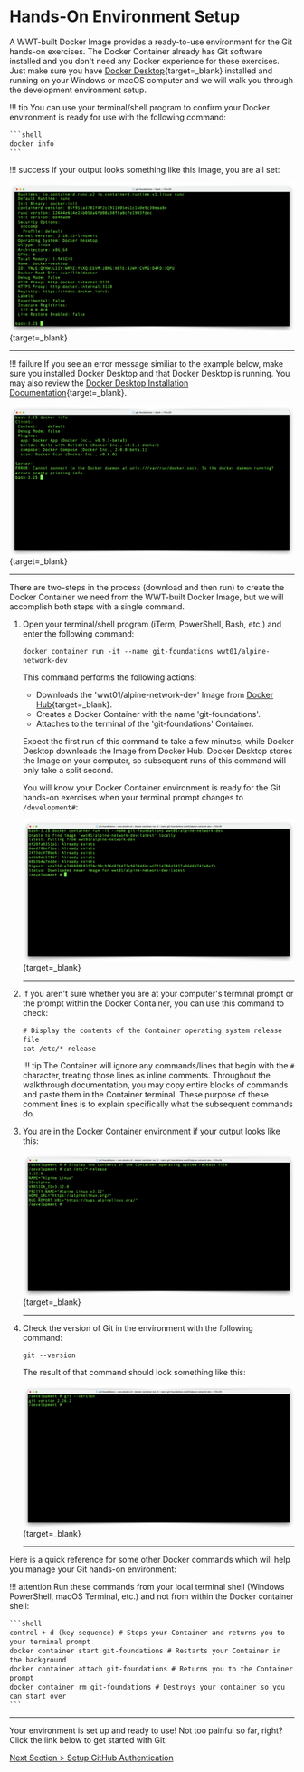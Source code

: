 # Hands-On Environment Setup

A WWT-built Docker Image provides a ready-to-use environment for the Git hands-on exercises. The Docker Container already has Git software installed and you don't need any Docker experience for these exercises. Just make sure you have [Docker Desktop](https://www.docker.com/products/docker-desktop "Docker Desktop Download"){target=_blank} installed and running on your Windows or macOS computer and we will walk you through the development environment setup.

!!! tip
    You can use your terminal/shell program to confirm your Docker environment is ready for use with the following command:

    ```shell
    docker info
    ```

!!! success
    If your output looks something like this image, you are all set:

[![docker-info](../images/docker-info.png "docker info")](/git-foundations/images/docker-info.png){target=_blank}

---

!!! failure
     If you see an error message similiar to the example below, make sure you installed Docker Desktop and that Docker Desktop is running.  You may also review the [Docker Desktop Installation Documentation](https://docs.docker.com/desktop/ "Docker Desktop Installation Documentation"){target=_blank}.

[![docker-info-bad](../images/docker-info-bad.png "docker info - Docker not running")](/git-foundations/images/docker-info-bad.png){target=_blank}

---

There are two-steps in the process (download and then run) to create the Docker Container we need from the WWT-built Docker Image, but we will accomplish both steps with a single command.

1. Open your terminal/shell program (iTerm, PowerShell, Bash, etc.) and enter the following command:

    ```shell
    docker container run -it --name git-foundations wwt01/alpine-network-dev
    ```

    This command performs the following actions:

    - Downloads the 'wwt01/alpine-network-dev' Image from [Docker Hub](https://hub.docker.com/r/wwt01/alpine-network-dev "WWT Development Docker Image on Docker Hub"){target=_blank}.
    - Creates a Docker Container with the name 'git-foundations'.
    - Attaches to the terminal of the 'git-foundations' Container.

    Expect the first run of this command to take a few minutes, while Docker Desktop downloads the Image from Docker Hub. Docker Desktop stores the Image on your computer, so subsequent runs of this command will only take a split second.

    You will know your Docker Container environment is ready for the Git hands-on exercises when your terminal prompt changes to `/development#`:

    [![docker-container-run](../images/docker-container-run.png "docker container run -it --name git-foundations wwt01/alpine-network-dev")](/git-foundations/images/docker-container-run.png){target=_blank}

    ---

2. If you aren't sure whether you are at your computer's terminal prompt or the prompt within the Docker Container, you can use this command to check:

    ```shell
    # Display the contents of the Container operating system release file 
    cat /etc/*-release
    ```

    !!! tip
        The Container will ignore any commands/lines that begin with the `#` character, treating those lines as inline comments.  Throughout the walkthrough documentation, you may copy entire blocks of commands and paste them in the Container terminal.  These purpose of these comment lines is to explain specifically what the subsequent commands do.

3. You are in the Docker Container environment if your output looks like this:

    [![container-release-info](../images/container-release-info.png "cat /etc/*-release")](/git-foundations/images/container-release-info.png){target=_blank}

    ---

4. Check the version of Git in the environment with the following command:

    ```shell
    git --version
    ```

    The result of that command should look something like this:

    [![git-version](../images/git-version.png "git --version")](/git-foundations/images/git-version.png){target=_blank}

    ---

Here is a quick reference for some other Docker commands which will help you manage your Git hands-on environment:

!!! attention
    Run these commands from your local terminal shell (Windows PowerShell, macOS Terminal, etc.) and not from within the Docker container shell:

    ```shell
    control + d (key sequence) # Stops your Container and returns you to your terminal prompt
    docker container start git-foundations # Restarts your Container in the background
    docker container attach git-foundations # Returns you to the Container prompt
    docker container rm git-foundations # Destroys your container so you can start over
    ```

---

Your environment is set up and ready to use! Not too painful so far, right? Click the link below to get started with Git:

[Next Section > Setup GitHub Authentication](section_2.md "Setup GitHub Authentication")
